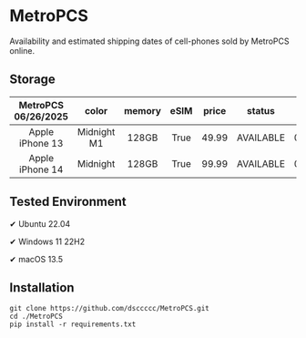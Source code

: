 # MetroPCS
Availability and estimated shipping dates of cell-phones sold by MetroPCS online.
## Storage
|MetroPCS 06/26/2025|color|memory|eSIM|price|status|shipping from|shipping to|
|:--:|:--:|:--:|:--:|:--:|:--:|:--:|:--:|
|Apple iPhone 13|Midnight M1|128GB|True|49.99|AVAILABLE|06/25/2025|06/30/2025|
|Apple iPhone 14|Midnight|128GB|True|99.99|AVAILABLE|06/25/2025|06/30/2025|

## Tested Environment
✔ Ubuntu 22.04

✔ Windows 11 22H2

✔ macOS 13.5
## Installation
```
git clone https://github.com/dsccccc/MetroPCS.git
cd ./MetroPCS
pip install -r requirements.txt
```
